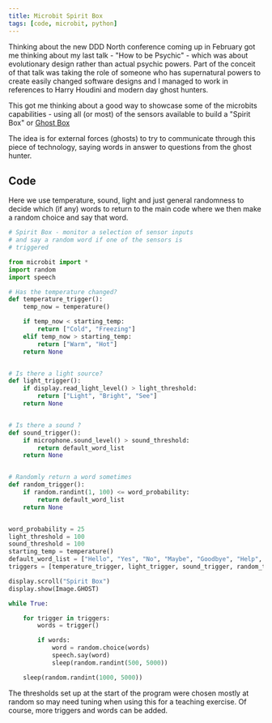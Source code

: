 ```yaml
---
title: Microbit Spirit Box
tags: [code, microbit, python]
---
```


Thinking about the new DDD North conference coming up in February got me thinking about my last talk - "How to be Psychic" - 
which was about evolutionary design rather than actual psychic powers. Part of the conceit of that talk was taking the 
role of someone who has supernatural powers to create easily changed software designs and I managed to work 
in references to Harry Houdini and modern day ghost hunters. 

This got me thinking about a good way to showcase some of the microbits capabilities - using all (or most) of the sensors 
available to build a "Spirit Box" or [Ghost Box](https://en.wikipedia.org/wiki/Ghost_hunting#Methods_and_equipment)

The idea is for external forces (ghosts) to try to communicate through this piece of technology, saying words in answer 
to questions from the ghost hunter. 

## Code

Here we use temperature, sound, light and just general randomness to decide which (if any) words to return to the main 
code where we then make a random choice and say that word. 

```python
# Spirit Box - monitor a selection of sensor inputs
# and say a random word if one of the sensors is
# triggered

from microbit import *
import random
import speech

# Has the temperature changed?
def temperature_trigger():
    temp_now = temperature()

    if temp_now < starting_temp:
        return ["Cold", "Freezing"]
    elif temp_now > starting_temp:
        return ["Warm", "Hot"]
    return None


# Is there a light source?
def light_trigger():
    if display.read_light_level() > light_threshold:
        return ["Light", "Bright", "See"]
    return None


# Is there a sound ?
def sound_trigger():
    if microphone.sound_level() > sound_threshold:
        return default_word_list
    return None


# Randomly return a word sometimes
def random_trigger():
    if random.randint(1, 100) <= word_probability:
        return default_word_list
    return None


word_probability = 25
light_threshold = 100
sound_threshold = 100
starting_temp = temperature()
default_word_list = ["Hello", "Yes", "No", "Maybe", "Goodbye", "Help", "Spirit", "Here"]
triggers = [temperature_trigger, light_trigger, sound_trigger, random_trigger]

display.scroll("Spirit Box")
display.show(Image.GHOST)

while True:

    for trigger in triggers:
        words = trigger()

        if words:
            word = random.choice(words)
            speech.say(word)
            sleep(random.randint(500, 5000))

    sleep(random.randint(1000, 5000))

```

The thresholds set up at the start of the program were chosen mostly at random so may need tuning when using this for a 
teaching exercise. Of course, more triggers and words can be added.
